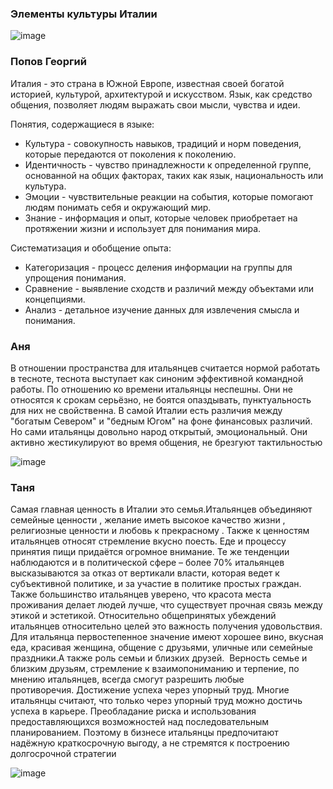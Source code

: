 ### Элементы культуры Италии 
![image](https://github.com/user-attachments/assets/7b1d148f-4c81-412f-9b52-e7c0c36a611d)

### Попов Георгий
Италия - это страна в Южной Европе, известная своей богатой историей, культурой, архитектурой и искусством. Язык, как средство общения, позволяет людям выражать свои мысли, чувства и идеи. 

Понятия, содержащиеся в языке:
- Культура - совокупность навыков, традиций и норм поведения, которые передаются от поколения к поколению.
- Идентичность - чувство принадлежности к определенной группе, основанной на общих факторах, таких как язык, национальность или культура.
- Эмоции - чувствительные реакции на события, которые помогают людям понимать себя и окружающий мир.
- Знание - информация и опыт, которые человек приобретает на протяжении жизни и использует для понимания мира.

Систематизация и обобщение опыта:
- Категоризация - процесс деления информации на группы для упрощения понимания.
- Сравнение - выявление сходств и различий между объектами или концепциями.
- Анализ - детальное изучение данных для извлечения смысла и понимания.

### Аня 
В отношении пространства для итальянцев считается нормой работать в тесноте, теснота выступает как синоним эффективной командной работы.
По отношению ко времени итальянцы неспешны. Они не относятся к срокам серьёзно, не боятся опаздывать, пунктуальность для них не свойственна. 
В самой Италии есть различия между "богатым Севером" и "бедным Югом" на фоне финансовых различий.
Но сами итальянцы довольно народ открытый, эмоциональный. Они активно жестикулируют во время общения, не брезгуют тактильностью

![image](https://github.com/user-attachments/assets/7c983abf-0b6c-4474-b940-6f293f9f5e5b)

### Таня
Самая главная ценность в Италии это семья.Итальянцев объединяют семейные ценности , желание иметь высокое качество жизни , религиозные ценности  и любовь к прекрасному . 
Также к ценностям итальянцев относят стремление вкусно поесть. Еде и процессу принятия пищи придаётся огромное внимание.
Те же тенденции наблюдаются и в политической сфере – более 70% итальянцев высказываются за отказ от вертикали власти, которая ведет к субъективной политике, и за участие в политике простых граждан.
Также большинство итальянцев уверено, что красота места проживания делает людей лучше, что существует прочная связь между этикой и эстетикой.
Относительно общепринятых убеждений итальянцев относительно целей это важность получения удовольствия. 
Для итальянца первостепенное значение имеют хорошее вино, вкусная еда, красивая женщина, общение с друзьями, уличные или семейные праздники.А также роль семьи и близких друзей. 
Верность семье и близким друзьям, стремление к взаимопониманию и терпение, по мнению итальянцев, всегда смогут разрешить любые противоречия. Достижение успеха через упорный труд. 
Многие итальянцы считают, что только через упорный труд можно достичь успеха в карьере. Преобладание риска и использования предоставляющихся возможностей над последовательным планированием. 
Поэтому в бизнесе итальянцы предпочитают надёжную краткосрочную выгоду, а не стремятся к построению долгосрочной стратегии

![image](https://github.com/user-attachments/assets/791f0a80-099a-4473-bb83-eacdd97a6992)


